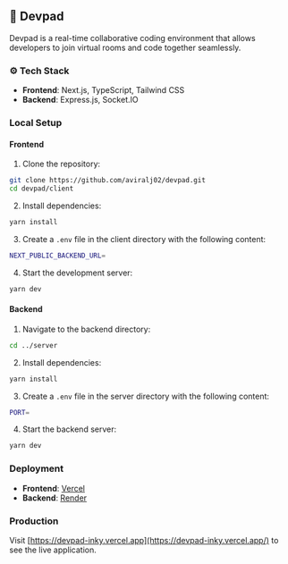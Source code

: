 ## 🔀 Devpad

Devpad is a real-time collaborative coding environment that allows developers to join virtual rooms and code together seamlessly.

### ⚙️ Tech Stack

- **Frontend**: Next.js, TypeScript, Tailwind CSS
- **Backend**: Express.js, Socket.IO

### Local Setup

#### Frontend

1. Clone the repository:

```bash
git clone https://github.com/aviralj02/devpad.git
cd devpad/client
```

2. Install dependencies:

```bash
yarn install
```

3. Create a `.env` file in the client directory with the following content:

```bash
NEXT_PUBLIC_BACKEND_URL=
```

4. Start the development server:

```bash
yarn dev
```

#### Backend

1. Navigate to the backend directory:

```bash
cd ../server
```

2. Install dependencies:

```bash
yarn install
```

3. Create a `.env` file in the server directory with the following content:

```bash
PORT=
```

4. Start the backend server:

```bash
yarn dev
```

### Deployment

- **Frontend**: [Vercel](https://vercel.com)
- **Backend**: [Render](https://render.com/)

### Production

Visit [https://devpad-inky.vercel.app](https://devpad-inky.vercel.app/) to see the live application.
